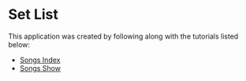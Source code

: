 # Set List

This application was created by following along with the tutorials listed below:
- [Songs Index](https://youtu.be/At4fD_zkHJU)
- [Songs Show](https://youtu.be/oZGZEJWt8qQ)
